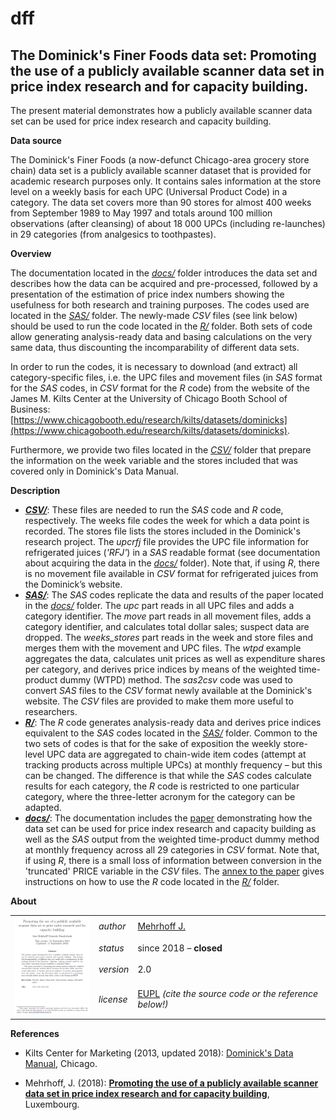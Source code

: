 dff
===

The Dominick's Finer Foods data set: 
Promoting the use of a publicly available scanner data set in price index research and for capacity building.
---

The present material demonstrates how a publicly available scanner data set can be used for price index research 
and capacity building.

**<a name="Data_source"></a>Data source**

The Dominick's Finer Foods (a now-defunct Chicago-area grocery store chain) data set is a publicly available 
scanner dataset that is provided for academic research purposes only. It contains sales information at the store 
level on a weekly basis for each UPC (Universal Product Code) in a category. 
The data set covers more than 90 stores for almost 400 weeks from September 1989 to May 1997 and totals around 
100 million observations (after cleansing) of about 18 000 UPCs (including re-launches) in 29 categories (from 
analgesics to toothpastes).

**<a name="Overview"></a>Overview**

The documentation located in the [_docs/_](docs) folder introduces the data set and describes how the data can be acquired 
and pre-processed, followed by a presentation of the estimation of price index numbers showing the usefulness for 
both research and training purposes. The codes used are located in the [_SAS/_](SAS) folder. The newly-made _CSV_ files 
(see link below) should be used to run the code located in the [_R/_](R) folder. Both sets of code allow generating 
analysis-ready data and basing calculations on the very same data, thus discounting the incomparability of different 
data sets.

In order to run the codes, it is necessary to download (and extract) all category-specific files, i.e. the UPC files 
and movement files (in _SAS_ format for the _SAS_ codes, in _CSV_ format for the _R_ code) from the website of the 
James M. Kilts Center at the University of Chicago Booth School of Business:
[https://www.chicagobooth.edu/research/kilts/datasets/dominicks](https://www.chicagobooth.edu/research/kilts/datasets/dominicks).

Furthermore, we provide two files located in the [_CSV/_](CSV) folder that prepare the information on the week variable 
and the stores included that was covered only in Dominick's Data Manual.

**<a name="Description"></a>Description**

* [**_CSV/_**](CSV): These files are needed to run the _SAS_ code and _R_ code, respectively.
The weeks file codes the week for which a data point is recorded. The stores file lists the stores included 
in the Dominick's research project.
The _upcrfj_ file provides the UPC file information for refrigerated juices (_'RFJ'_) in a _SAS_ readable format 
(see documentation about acquiring the data in the [_docs/_](docs) folder). Note that, if using _R_, there is no 
movement file available in _CSV_ format for refrigerated juices from the Dominick’s website.
* [**_SAS/_**](SAS): The _SAS_ codes replicate the data and results of the paper located in the [_docs/_](docs) folder.
The _upc_ part reads in all UPC files and adds a category identifier. The _move_ part reads in all movement files, 
adds a category identifier, and calculates total dollar sales; suspect data are dropped. The _weeks_stores_ part 
reads in the week and store files and merges them with the movement and UPC files. The _wtpd_ example aggregates 
the data, calculates unit prices as well as expenditure shares per category, and derives price indices by means 
of the weighted time-product dummy (WTPD) method.
The _sas2csv_ code was used to convert _SAS_ files to the _CSV_ format newly available at the Dominick's website. The 
_CSV_ files are provided to make them more useful to researchers.
* [**_R/_**](R): The _R_ code generates analysis-ready data and derives price indices equivalent to the _SAS_ codes 
located in the [_SAS/_](SAS) folder. Common to the two sets of codes is that for the sake of exposition the weekly 
store-level UPC data are aggregated to chain-wide item codes (attempt at tracking products across multiple UPCs) at 
monthly frequency – but this can be changed. The difference is that while the _SAS_ codes calculate results for each 
category, the _R_ code is restricted to one particular category, where the three-letter acronym for the category can 
be adapted.
* [**_docs/_**](docs): The documentation includes the [paper](docs/dff.pdf) demonstrating how the data set can be used for price 
index research and capacity building as well as the _SAS_ output from the weighted time-product dummy method at monthly 
frequency across all 29 categories in _CSV_ format. Note that, if using _R_, there is a small loss of information between 
conversion in the 'truncated' PRICE variable in the _CSV_ files.
The [annex to the paper](docs/dff_r.pdf) gives instructions on how to use the _R_ code located in the [_R/_](R) folder.

**About**

<table align="center">
    <tr>     <td  rowspan="4" align="center" width="120px"> <a href="docs/dff.pdf"><img src="docs/article_front_cover.png"></img></a></td>
             <td align="left"><i>author</i></td> <td align="left"> <a href="mailto:jens.mehrhoff@bundesbank.de">Mehrhoff J.</a></td> </tr> 
    <tr> <td align="left"><i>status</i></td> <td align="left">since 2018 &ndash; <b>closed</b></td></tr>     
    <tr> <td align="left"><i>version</i></td> <td align="left">2.0</td> </tr> 
    <tr> <td align="left"><i>license</i></td> <td align="left"><a href="https://joinup.ec.europa.eu/sites/default/files/eupl1.1.-licence-en_0.pdfEUPL">EUPL</a> <i>(cite the source code or the reference below!)</i></td> </tr> 
</table>

**<a name="References"></a>References** 

* Kilts Center for Marketing (2013, updated 2018): [Dominick's Data Manual](https://www.chicagobooth.edu/-/media/enterprise/centers/kilts/datasets/dominicks-dataset/dominicks-manual-and-codebook_kiltscenter.aspx), Chicago.

* Mehrhoff, J. (2018): [**Promoting the use of a publicly available scanner data set in price index research and for 
capacity building**](docs/dff.pdf), Luxembourg.

